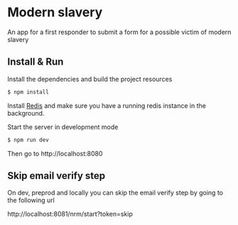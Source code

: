 # Modern slavery

An app for a first responder to submit a form for a possible victim of modern slavery

## Install & Run

Install the dependencies and build the project resources
```bash
$ npm install
```

Install [Redis](https://redis.io/) and make sure you have a running redis instance in the background.

Start the server in development mode
```bash
$ npm run dev
```

Then go to http://localhost:8080

## Skip email verify step

On dev, preprod and locally you can skip the email verify step by going to the following url

http://localhost:8081/nrm/start?token=skip
